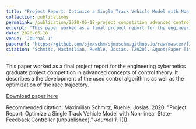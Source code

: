 ```yaml
---
title: "Project Report: Optimize a Single Track Vehicle Model with Non-linear State-Feedback Controller (unpublished)"
collection: publications
permalink: /publication/2020-06-18-project_competition_advanced_control.md
excerpt: 'This paper worked as a final project report for the engineering cybernetics graduate project competition in advanced concepts of control theory. It describes a the development of the used control algorithms as well as the optimization of the race trajectory.'
date: 2020-06-18
venue: 'Journal 1'
paperurl: 'https://github.com/sjmxschm/sjmxschm.github.io/raw/master/files/KRT_reportGroup20.pdf'
citation: 'Schmitz, Maximilian, Ruehle, Josias. (2020). &quot;Paper Title Number 1.&quot; <i>Journal 1</i>. 1(1).'
---
```


This paper worked as a final project report for the engineering cybernetics graduate project competition in advanced concepts of control theory. It describes a the development of the used control algorithms as well as the optimization of the race trajectory.

[Download paper here](https://github.com/sjmxschm/sjmxschm.github.io/raw/master/files/KRT_reportGroup20.pdf)

Recommended citation: Maximilian Schmitz, Ruehle, Josias. 2020. "Project Report: Optimize a Single Track Vehicle Model with Non-linear State-Feedback Controller (unpublished)." <i>Journal 1</i>. 1(1).